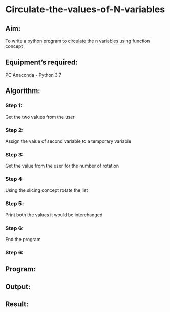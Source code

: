 # Circulate-the-values-of-N-variables

## Aim:

To write a python program to circulate the n variables using function concept

## Equipment’s required:

PC
Anaconda - Python 3.7

## Algorithm: 

### Step 1: 
Get the two values from the user
### Step 2:
Assign the value of second variable to a temporary variable 
### Step 3: 
Get the value from the user for the number of rotation
### Step 4: 
Using the slicing concept rotate the list
### Step 5 :
Print both the values it would be interchanged
### Step 6: 
End the program

### Step 6: 

## Program:

## Output:

## Result:
